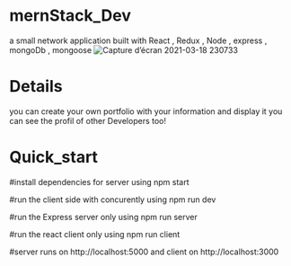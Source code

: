 # mernStack_Dev
a small network application built with React , Redux , Node , express , mongoDb , mongoose
![Capture d’écran 2021-03-18 230733](https://user-images.githubusercontent.com/73104268/111705520-2205f680-8841-11eb-877f-16d5daa2b6b6.png)


# Details
you can create your own portfolio with your information and display it you can see the profil of other Developers too!

# Quick_start
#install dependencies for server
 using npm start

#run the client side with concurently
 using npm run dev

#run the Express server only
 using npm run server

#run the react client only
using npm run client

#server runs on http://localhost:5000 and client on http://localhost:3000
